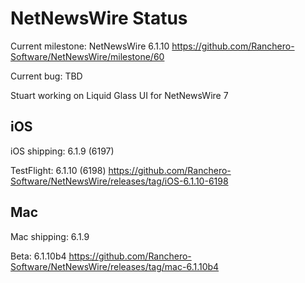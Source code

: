 # NetNewsWire Status

Current milestone: NetNewsWire 6.1.10
	https://github.com/Ranchero-Software/NetNewsWire/milestone/60

Current bug: TBD

Stuart working on Liquid Glass UI for NetNewsWire 7

## iOS

iOS shipping: 6.1.9 (6197)

TestFlight: 6.1.10 (6198)
	https://github.com/Ranchero-Software/NetNewsWire/releases/tag/iOS-6.1.10-6198

## Mac

Mac shipping: 6.1.9

Beta: 6.1.10b4
	https://github.com/Ranchero-Software/NetNewsWire/releases/tag/mac-6.1.10b4
